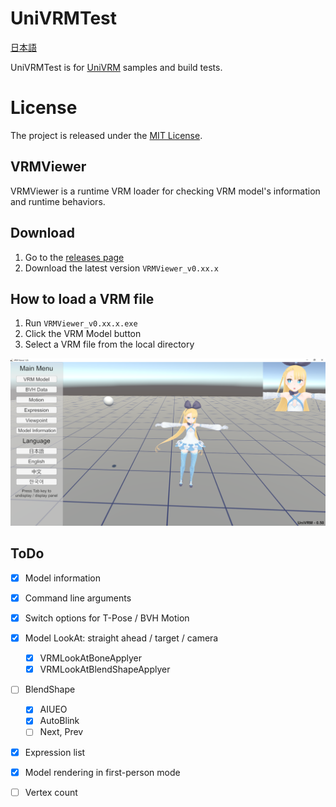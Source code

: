 # UniVRMTest

[日本語](README.ja.md)

UniVRMTest is for [UniVRM](https://github.com/vrm-c/UniVRM) samples and build tests.

# License

The project is released under the [MIT License](License.txt).

## VRMViewer

VRMViewer is a runtime VRM loader for checking VRM model's information and runtime behaviors.

## Download

1. Go to the [releases page](https://github.com/vrm-c/UniVRMTest/releases)
1. Download the latest version ``VRMViewer_v0.xx.x``

## How to load a VRM file

1. Run ``VRMViewer_v0.xx.x.exe``
1. Click the VRM Model button
1. Select a VRM file from the local directory

<img src="doc/VRMViewerInterface.png" width="800">

## ToDo

* [x] Model information
* [x] Command line arguments
* [x] Switch options for T-Pose / BVH Motion
* [x] Model LookAt: straight ahead / target / camera
    * [x] VRMLookAtBoneApplyer
    * [x] VRMLookAtBlendShapeApplyer
* [ ] BlendShape
    * [x] AIUEO
    * [x] AutoBlink 
    * [ ] Next, Prev
* [x] Expression list
* [x] Model rendering in first-person mode
* [ ] Vertex count

